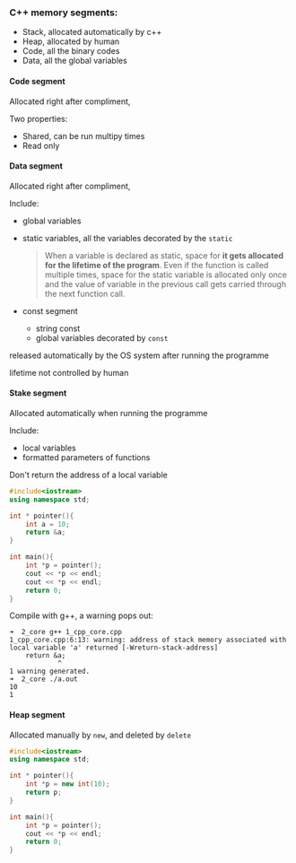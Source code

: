 ### C++ memory segments:

- Stack, allocated automatically by c++
- Heap, allocated by human 
- Code, all the binary codes
- Data, all the global variables

#### Code segment

Allocated right after compliment,

Two properties:
- Shared, can be run multipy times
- Read only 

#### Data segment

Allocated right after compliment,

Include:
- global variables

- static variables, all the variables decorated by the `static`

  >When a variable is declared as static, space for **it gets allocated for the lifetime of the program**. Even if the function is called multiple times, space for the static variable is allocated only once and the value of variable in the previous call gets carried through the next function call. 

- const segment
  - string const
  - global variables decorated by `const`

released automatically by the OS system after running the programme

lifetime not controlled by human

#### Stake segment

Allocated automatically when running the programme

Include:

- local variables
- formatted parameters of functions

Don't return the address of a local variable

```c++
#include<iostream>
using namespace std;

int * pointer(){
    int a = 10;
    return &a;
}

int main(){
    int *p = pointer();
    cout << *p << endl;
    cout << *p << endl;
    return 0;
}
```

Compile with g++, a warning pops out:

```shell
➜  2_core g++ 1_cpp_core.cpp
1_cpp_core.cpp:6:13: warning: address of stack memory associated with local variable 'a' returned [-Wreturn-stack-address]
    return &a;
            ^
1 warning generated.
➜  2_core ./a.out 
10
1
```

#### Heap segment

Allocated manually by `new`, and deleted by `delete`

```c++
#include<iostream>
using namespace std;

int * pointer(){
    int *p = new int(10);
    return p;
}

int main(){
    int *p = pointer();
    cout << *p << endl;
    return 0;
}
```



